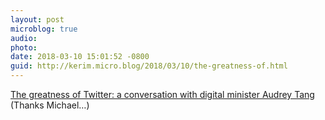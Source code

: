```yaml
---
layout: post
microblog: true
audio: 
photo: 
date: 2018-03-10 15:01:52 -0800
guid: http://kerim.micro.blog/2018/03/10/the-greatness-of.html
---
```

[The greatness of Twitter: a conversation with digital minister Audrey Tang](https://michaelturton.blogspot.tw/2018/03/the-greatness-of-twitter-conversation.html?m=1) (Thanks Michael…)
